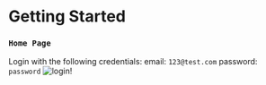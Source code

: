 # Getting Started

### `Home Page`

Login with the following credentials: email: `123@test.com` password: `password`
![login!](https://i.imgur.com/rVQVfb3.png)
